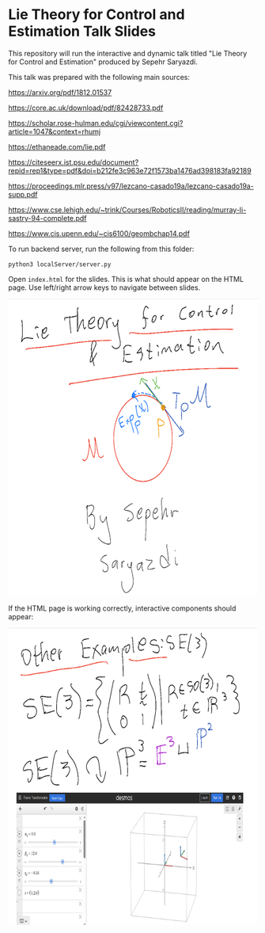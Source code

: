 # Lie Theory for Control and Estimation Talk Slides

This repository will run the interactive and dynamic talk titled "Lie Theory for Control and Estimation" produced by Sepehr Saryazdi.

This talk was prepared with the following main sources:

https://arxiv.org/pdf/1812.01537

https://core.ac.uk/download/pdf/82428733.pdf

https://scholar.rose-hulman.edu/cgi/viewcontent.cgi?article=1047&context=rhumj

https://ethaneade.com/lie.pdf

https://citeseerx.ist.psu.edu/document?repid=rep1&type=pdf&doi=b212fe3c963e72f1573ba1476ad398183fa92189

https://proceedings.mlr.press/v97/lezcano-casado19a/lezcano-casado19a-supp.pdf

https://www.cse.lehigh.edu/~trink/Courses/RoboticsII/reading/murray-li-sastry-94-complete.pdf

https://www.cis.upenn.edu/~cis6100/geombchap14.pdf


To run backend server, run the following from this folder:

```
python3 localServer/server.py
```

Open `index.html` for the slides. This is what should appear on the HTML page. Use left/right arrow keys to navigate between slides.

<p align="center">
<img src="readme_images/titlepage.png" height="600">
</p>


If the HTML page is working correctly, interactive components should appear:


<p align="center">
<img src="readme_images/interactive.png" height="600">
</p>




